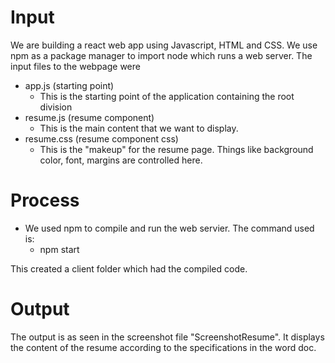# Input
We are building a react web app using Javascript, HTML and CSS. We use npm as a package manager to import node which runs a web server.
The input files to the webpage were
- app.js (starting point)
  - This is the starting point of the application containing the root division
- resume.js (resume component)
  - This is the main content that we want to display.
- resume.css (resume component css)
  - This is the "makeup" for the resume page. Things like background color, font, margins are controlled here.   


# Process
- We used npm to compile and run the web servier. The command used is:
  - npm start

This created a client folder which had the compiled code.
  
# Output
The output is as seen in the screenshot file "ScreenshotResume". It displays the content of the resume according to the specifications in the word doc.
